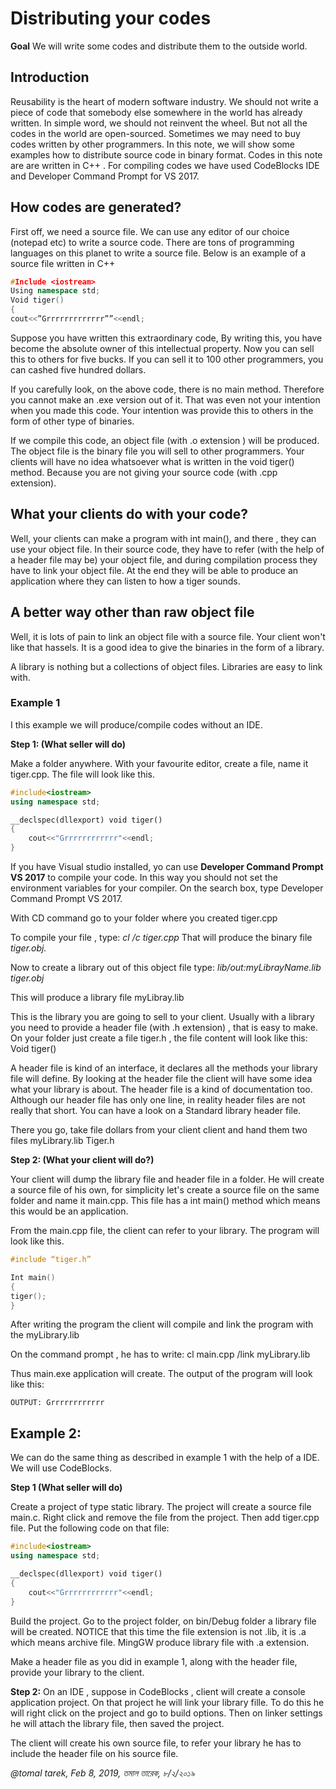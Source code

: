 # Distributing your codes

**Goal**
We will write some codes and distribute them to the outside world. 


## Introduction
Reusability is the heart of modern software industry. We should not write a piece of code that somebody else somewhere in the world has already written. In simple word, we should not reinvent the wheel. 
But not all the codes in the world are open-sourced. Sometimes we may need to buy codes written by other programmers. 
In this note, we will show some examples how to distribute source code in binary format. Codes in this note are are written in C++ . For compiling codes we have used CodeBlocks IDE and Developer Command Prompt for VS 2017. 


## How codes are generated?
First off, we need a source file. We can use any editor of our choice (notepad etc) to write a source code. There are tons of programming languages on this planet to write a source file. Below is an example of a source file written in C++ 

```C++
#Include <iostream>
Using namespace std; 
Void tiger()
{
cout<<”Grrrrrrrrrrrrr””<<endl; 
```

Suppose you have written this extraordinary code, By writing this, you have become the  absolute owner of this intellectual property. Now you can sell this to others for five bucks. If you can sell it to 100 other programmers, you can cashed five hundred dollars. 

If you carefully look, on the above code, there is no main method. Therefore you cannot make an .exe version out of it. That was even not your intention when you made this code. Your intention was provide this to others in the form of other type of binaries. 

If we compile this code, an object file (with .o extension ) will be produced. The object file is the binary file you will sell to other programmers. Your clients will have no idea whatsoever what is written in the void tiger() method. Because you are not giving your source code (with .cpp extension). 

## What your clients do with your code?
Well, your clients can make a program with int main(), and there , they can use your object file. In their source code, they have to refer (with the help of a header file may be) your object file, and during compilation process they have to link your object file. At the end they will be able to produce an application where they can listen to how a tiger sounds. 


## A better way other than raw object file
Well, it is lots of pain to link an object file with a source file. Your client won't like that hassels. It is a good idea to give the binaries in the form of a library. 

A library is nothing but a collections of object files. Libraries are easy to link with. 

### Example 1
I this example we will produce/compile codes without an IDE. 

**Step 1: (What seller will do)**

Make a folder anywhere. 
With your favourite editor, create a file, name it tiger.cpp. The file will look like this. 

```C++
#include<iostream>
using namespace std;

__declspec(dllexport) void tiger()
{
    cout<<"Grrrrrrrrrrrr"<<endl;
}

```
If you have Visual studio installed, yo can use **Developer Command Prompt VS 2017** to compile your code. In this way you should not set the environment variables for your compiler. On the search box, type Developer Command Prompt VS 2017. 

With CD command go to your folder where you created tiger.cpp 

To compile your file , type: *cl /c tiger.cpp* 
That will produce the binary file *tiger.obj.*

Now to create a library out of this object file type: *lib/out:myLibrayName.lib tiger.obj* 

This will produce a library file myLibray.lib 


This is the library you are going to sell to your client. Usually with a library you need to provide a header file (with .h extension) , that is easy to make. On your folder just create a file tiger.h , the file content will look like this: 
Void tiger()

A header file is kind of an interface, it declares all the methods your library file will define. By looking at the header file the client will have some idea what your library is about. The header file is a kind of documentation too. Although our header file has only one line, in reality header files are not really that short. You can have a look on a Standard library header file. 

There you go, take file dollars from your client client and hand them two files
myLibrary.lib
Tiger.h 


**Step 2: (What your client will do?)**

Your client will dump the library file and header file in a folder. He will create a source  file of his own, for simplicity let's create a source file on the same folder and name it main.cpp. This file has a int main() method which means this would be an application. 

From the main.cpp file, the client can refer to your library. The program will look like this. 

```C++
#include “tiger.h” 

Int main()
{
tiger();
}
```


After writing the program the client will compile and link the program with the myLibrary.lib 

On the command prompt , he has to write: cl main.cpp /link myLibrary.lib

Thus main.exe application will create. 
The output of the program will look like this: 
```
OUTPUT: Grrrrrrrrrrrr
```

## Example 2: 
We can do the same thing as described in example 1 with the help of a IDE. We will use CodeBlocks. 

**Step 1 (What seller will do)** 

Create a project of type static library. 
The project will create a source file main.c. Right click and remove the file from the project. Then add tiger.cpp file. Put the following code on that file: 


```C++
#include<iostream>
using namespace std;

__declspec(dllexport) void tiger()
{
    cout<<"Grrrrrrrrrrrr"<<endl;
}
```

Build the project. Go to the project folder, on bin/Debug folder a library file will be created. NOTICE that this time the file extension is not .lib, it is .a which means archive file. MingGW produce library file with .a extension. 

Make a header file  as you did in example 1, along with the header file, provide your library to the client. 

**Step 2:**
On an IDE , suppose in CodeBlocks , client will create a console application project. On that project he will link your library fille. To do this he will right click on the project and go to build options. Then on linker settings he will attach the library file, then saved the project. 

The client will create his own source file, to refer your library he has to include the header file on his source file. 



*@tomal tarek, Feb 8, 2019, তমাল তারেক, ৮/২/২০১৯*
